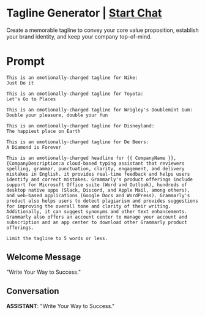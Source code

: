 

# Tagline Generator | [Start Chat](https://gptcall.net/chat.html?data=%7B%22contact%22%3A%7B%22id%22%3A%22ADLkdVjlz42fFN5X7cb6P%22%2C%22flow%22%3Atrue%7D%7D)
Create a memorable tagline to convey your core value proposition, establish your brand identity, and keep your company top-of-mind.

# Prompt

```
This is an emotionally-charged tagline for Nike:
Just Do it

This is an emotionally-charged tagline for Toyota:
Let's Go to Places

This is an emotionally-charged tagline for Wrigley's Doublemint Gum: 
Double your pleasure, double your fun

This is an emotionally-charged tagline for Disneyland: 
The happiest place on Earth

This is an emotionally-charged tagline for De Beers:
A Diamond is Forever

This is an emotionally-charged headline for {{ CompanyName }}, {CompanyDescription:a cloud-based typing assistant that reviewers spelling, grammar, punctuation, clarity, engagement, and delivery mistakes in English. it provides real-time feedback and helps users identify and correct mistakes. Grammarly's product offerings include support for Microsoft Office suite (Word and Outlook), hundreds of desktop native apps (Slack, Discord, and Apple Mail, among others), and web-based applications (Google Docs and WordPress). Grammarly's product also helps users to detect plagiarism and provides suggestions for improving the overall tone and clarity of their writing. Additionally, it can suggest synonyms and other text enhancements. Grammarly also offers an account center to manage your account and subscription and an app center to download other Grammarly product offerings.

Limit the tagline to 5 words or less.
```

## Welcome Message
"Write Your Way to Success."

## Conversation

**ASSISTANT**: "Write Your Way to Success."

